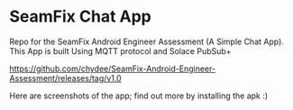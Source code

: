 # SeamFix Chat App
Repo for the SeamFix Android Engineer Assessment (A Simple Chat App). This App is built Using MQTT protocol and Solace PubSub+ 

https://github.com/chydee/SeamFix-Android-Engineer-Assessment/releases/tag/v1.0

Here are screenshots of the app; find out more by installing the apk :)
